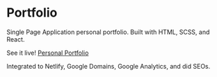 # Portfolio

Single Page Application personal portfolio. Built with HTML, SCSS, and React.

See it live! [Personal Portfolio](https://mauricevalerio.dev/)

Integrated to Netlify, Google Domains, Google Analytics, and did SEOs.
